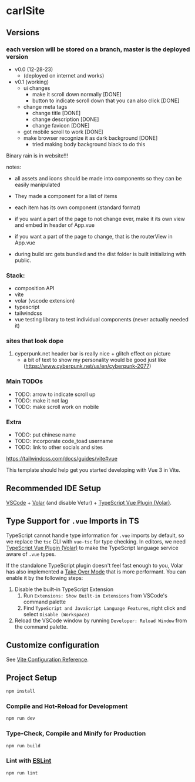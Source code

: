 # carlSite

## Versions
### each version will be stored on a branch, master is the deployed version
- v0.0 (12-28-23)
   - (deployed on internet and works)
- v0.1 (working)
   - ui changes
      - make it scroll down normally [DONE]
      - button to indicate scroll down that you can also click [DONE]
   - change meta tags
      - change title [DONE]
      - change description [DONE]
      - change favicon [DONE]
   - got mobile scroll to work [DONE]
   - make browser recognize it as dark background [DONE]
      - tried making body background black to do this

Binary rain is in website!!!

notes:

- all assets and icons should be made into components so they can be easily manipulated
- They made a component for a list of items
- each item has its own component (standard format)
- if you want a part of the page to not change ever, make it its own view and embed in header of App.vue
- if you want a part of the page to change, that is the routerView in App.vue

- during build src gets bundled and the dist folder is built initializing with public.

### Stack:

- composition API
- vite
- volar (vscode extension)
- typescript
- tailwindcss
- vue testing library to test individual components (never actually needed it)

### sites that look dope

1. cyperpunk.net header bar is really nice + glitch effect on picture
   - a bit of text to show my personality would be good just like (https://www.cyberpunk.net/us/en/cyberpunk-2077)

### Main TODOs
- TODO: arrow to indicate scroll up
- TODO: make it not lag
- TODO: make scroll work on mobile

### Extra
- TODO: put chinese name
- TODO: incorporate code_toad username
- TODO: link to other socials and sites

https://tailwindcss.com/docs/guides/vite#vue

This template should help get you started developing with Vue 3 in Vite.

## Recommended IDE Setup

[VSCode](https://code.visualstudio.com/) + [Volar](https://marketplace.visualstudio.com/items?itemName=Vue.volar) (and disable Vetur) + [TypeScript Vue Plugin (Volar)](https://marketplace.visualstudio.com/items?itemName=Vue.vscode-typescript-vue-plugin).

## Type Support for `.vue` Imports in TS

TypeScript cannot handle type information for `.vue` imports by default, so we replace the `tsc` CLI with `vue-tsc` for type checking. In editors, we need [TypeScript Vue Plugin (Volar)](https://marketplace.visualstudio.com/items?itemName=Vue.vscode-typescript-vue-plugin) to make the TypeScript language service aware of `.vue` types.

If the standalone TypeScript plugin doesn't feel fast enough to you, Volar has also implemented a [Take Over Mode](https://github.com/johnsoncodehk/volar/discussions/471#discussioncomment-1361669) that is more performant. You can enable it by the following steps:

1. Disable the built-in TypeScript Extension
   1. Run `Extensions: Show Built-in Extensions` from VSCode's command palette
   2. Find `TypeScript and JavaScript Language Features`, right click and select `Disable (Workspace)`
2. Reload the VSCode window by running `Developer: Reload Window` from the command palette.

## Customize configuration

See [Vite Configuration Reference](https://vitejs.dev/config/).

## Project Setup

```sh
npm install
```

### Compile and Hot-Reload for Development

```sh
npm run dev
```

### Type-Check, Compile and Minify for Production

```sh
npm run build
```

### Lint with [ESLint](https://eslint.org/)

```sh
npm run lint
```
